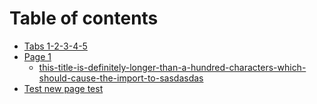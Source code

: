# Table of contents

* [Tabs 1-2-3-4-5](README.md)
* [Page 1](page-1/README.md)
  * [this-title-is-definitely-longer-than-a-hundred-characters-which-should-cause-the-import-to-sasdasdas](page-1/readme.md)
* [Test new page test](test-new-page.md)

